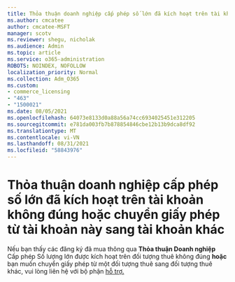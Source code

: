 ```yaml
---
title: Thỏa thuận doanh nghiệp cấp phép số lớn đã kích hoạt trên tài khoản không đúng
ms.author: cmcatee
author: cmcatee-MSFT
manager: scotv
ms.reviewer: shegu, nicholak
ms.audience: Admin
ms.topic: article
ms.service: o365-administration
ROBOTS: NOINDEX, NOFOLLOW
localization_priority: Normal
ms.collection: Adm_O365
ms.custom:
- commerce_licensing
- "463"
- "1500021"
ms.date: 08/05/2021
ms.openlocfilehash: 64073e8133d0a88a56a74cc6934025451e312205
ms.sourcegitcommit: e781da003fb7b878854846cbe12b13b9dca8df92
ms.translationtype: MT
ms.contentlocale: vi-VN
ms.lasthandoff: 08/31/2021
ms.locfileid: "58843976"
---
```

# <a name="volume-licensing-enterprise-agreement-activated-on-the-wrong-account-or-transferring-licenses-from-one-account-to-another"></a>Thỏa thuận doanh nghiệp cấp phép số lớn đã kích hoạt trên tài khoản không đúng hoặc chuyển giấy phép từ tài khoản này sang tài khoản khác

Nếu bạn thấy các đăng ký đã mua thông qua **Thỏa thuận Doanh nghiệp** Cấp phép Số lượng  lớn được kích hoạt trên đối tượng thuê không đúng **hoặc** bạn muốn chuyển giấy phép từ một đối tượng thuê sang đối tượng thuê khác, vui lòng liên hệ với bộ phận [hỗ trợ.](https://go.microsoft.com/fwlink/p/?linkid=518322)